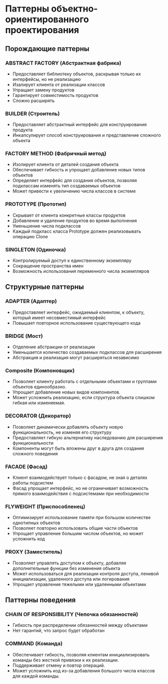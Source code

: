 # Паттерны объектно-ориентированного проектирования

## Порождающие паттерны

### ABSTRACT FACTORY (Абстрактная фабрика)
* Предоставляет библиотеку объектов, раскрывая только их интерфейсы, но не реализацию
* Изалирует клиента от реализации классов
* Упращает замену продуктов
* Гарантирует совместимость продуктов
* Сложно расширять

### BUILDER (Строитель)
* Предоставляет абстрактный интерфейс для конструирования продукта
* Инкапсулирует способ конструирования и представление сложного объекта

### FACTORY METHOD (Фабричный метод)
* Изолирует клиента от деталей создания объекта
* Обеспечивает гибкость и упрощает добавление новых типов объектов
* Определяет интерфейс для создания объектов, позволяя подклассам изменять тип создаваемых объектов
* Может привести к увеличению числа классов в системе

### PROTOTYPE (Прототип)
* Скрывает от  клиента конкретные классы продуктов
* Добавление и удаление продуктов во время выполнения
* Уменьшение числа подклассов
* Каждый подкласс класса Prototype должен реализовывать операцию Clone

### SINGLETON (Одиночка)
* Контролируемый доступ к единственному экземпляру
* Сокращение пространства имен
* Возможность использования переменного числа экземпляров

## Структурные паттерны

### ADAPTER (Адаптер)
* Предоставляет интерфейс, ожидаемый клиентом, к объекту, который имеет несовместимый интерфейс
* Повышает повторное использование существующего кода


### BRIDGE (Мост)
* Отделение абстракции от реализации
* Уменьшается количество создаваемых подклассов для расширения
* Абстракция и реализация могут расширяться независимо

### Composite (Компоновщик)
* Позволяет клиенту работать с отдельными объектами и группами объектов единообразно.
* Упрощает добавление новых видов компонентов.
* Может усложнить реализацию, если структура объекта слишком гибкая или изменяемая.

### DECORATOR (Декоратор)
* Позволяет динамически добавлять объекту новую функциональность, не изменяя его структуру
* Предоставляет гибкую альтернативу наследованию для расширения функциональности
* Компоненты могут быть вложены друг в друга для создания сложного поведения

### FACADE (Фасад)
* Клиент взаимодействует только с фасадом, не зная о деталях работы подсистем
* Фасад упрощает интерфейс, но не ограничивает возможность прямого взаимодействия с подсистемами при необходимости


### FLYWEIGHT (Приспособленец)
* Оптимизирует использование памяти при большом количестве однотипных объектов
* Позволяет повторно использовать общие части объектов
* Упрощает управление большим числом объектов, но может усложнить код

### PROXY (Заместитель)
* Позволяет управлять доступом к объекту, добавляя дополнительные функции без изменения объекта
* Может использоваться для реализации контроля доступа, ленивой инициализации, удаленного доступа или логирования
* Упрощает управление тяжелыми или удаленными объектами

## Паттерны поведения

### CHAIN OF RESPONSIBILITY (Чепочка обязанностей)
* Гибкость при распределении обязанностей между объектами
* Нет гарантий, что запрос будет обработан

### COMMAND (Команда)
* Обеспечивает гибкость, позволяя клиентам инициализировать команды без жесткой привязки к их реализации.
* Поддерживает отмену и повтор операций.
* Может усложнить код из-за добавления большого числа классов для каждой команды.
